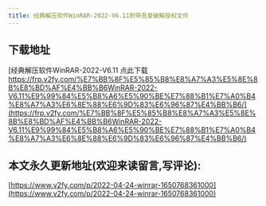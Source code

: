 ```yaml
---
title: 经典解压软件WinRAR-2022-V6.11附带吾爱破解授权文件
---
```





## 下载地址

[经典解压软件WinRAR-2022-V6.11 点此下载 https://frp.v2fy.com/%E7%BB%8F%E5%85%B8%E8%A7%A3%E5%8E%8B%E8%BD%AF%E4%BB%B6WinRAR-2022-V6.11%E9%99%84%E5%B8%A6%E5%90%BE%E7%88%B1%E7%A0%B4%E8%A7%A3%E6%8E%88%E6%9D%83%E6%96%87%E4%BB%B6/](https://frp.v2fy.com/%E7%BB%8F%E5%85%B8%E8%A7%A3%E5%8E%8B%E8%BD%AF%E4%BB%B6WinRAR-2022-V6.11%E9%99%84%E5%B8%A6%E5%90%BE%E7%88%B1%E7%A0%B4%E8%A7%A3%E6%8E%88%E6%9D%83%E6%96%87%E4%BB%B6/)








## 本文永久更新地址(欢迎来读留言,写评论):

[https://www.v2fy.com/p/2022-04-24-winrar-1650768361000](https://www.v2fy.com/p/2022-04-24-winrar-1650768361000)
